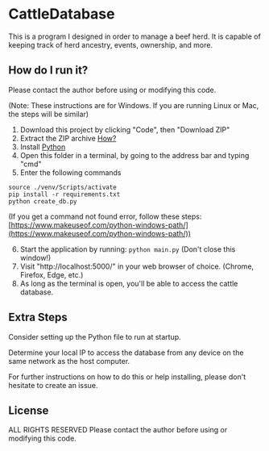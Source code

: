 # CattleDatabase
This is a program I designed in order to manage a beef herd. It is capable of keeping track of herd ancestry, events, ownership, and more. 

## How do I run it?
Please contact the author before using or modifying this code. 

(Note: These instructions are for Windows. If you are running Linux or Mac, the steps will be similar)
1. Download this project by clicking "Code", then "Download ZIP"
2. Extract the ZIP archive [How?](https://www.fonecope.com/unzip-files-windows-10.html)
3. Install [Python](https://www.python.org/)
4. Open this folder in a terminal, by going to the address bar and typing "cmd"
5. Enter the following commands 
```
source ./venv/Scripts/activate
pip install -r requirements.txt
python create_db.py
```
(If you get a command not found error, follow these steps: [https://www.makeuseof.com/python-windows-path/](https://www.makeuseof.com/python-windows-path/))

6. Start the application by running: 
`python main.py` (Don't close this window!)
7. Visit "http://localhost:5000/" in your web browser of choice. (Chrome, Firefox, Edge, etc.)
8. As long as the terminal is open, you'll be able to access the cattle database. 

## Extra Steps
Consider setting up the Python file to run at startup.

Determine your local IP to access the database from any device on the same network as the host computer. 


For further instructions on how to do this or help installing, please don't hesitate to create an issue. 

## License
ALL RIGHTS RESERVED
Please contact the author before using or modifying this code. 
